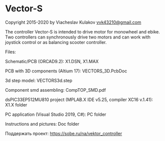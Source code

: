 # Vector-S

Copyright 2015-2020 by Viacheslav Kulakov       vvk43210@gmail.com   

The controller Vector-S is intended to drive motor for monowheel and ebike. Two controllers can synchronously drive two motors and can work with joystick control or as balancing scooter controller.

Files:

Schematic/PCB (ORCAD9.2):                 X1.DSN, X1.MAX

PCB with 3D components (Altium 17):       VECTORS_3D.PcbDoc

3d step model:                            VECTORS3d.step

Component smd assembling:                 CompTOP_SMD.pdf

dsPIC33EP512MU810 project (MPLAB.X IDE v5.25, compiler XC16 v.1.41): 
                                          X1.X folder
                                          
PC application (Visual Studio 2019, C#):  PC folder

Instructions and pictures:               Doc folder

Поддержать проект: https://sobe.ru/na/vektor_controller
